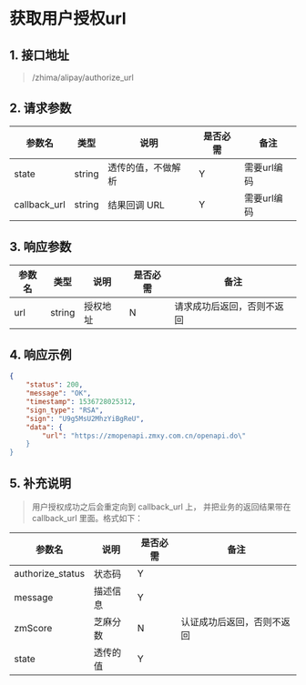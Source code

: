 # <span id="获取用户授权url">获取用户授权url</span>
## 1. 接口地址
 > /zhima/alipay/authorize_url

## 2. 请求参数
| 参数名       | 类型   | 说明               | 是否必需 | 备注        |
| --| ------ | --------| -------- | -|
| state        | string | 透传的值，不做解析 | Y        | 需要url编码 |
| callback_url | string | 结果回调 URL       | Y        | 需要url编码 |

## 3. 响应参数
| 参数名 | 类型   | 说明         | 是否必需 | 备注                       |
| ------ | ------ | --| -------- | ----------------|
| url    | string | 授权地址 | N        | 请求成功后返回，否则不返回 |

## 4. 响应示例
```json
{
    "status": 200,
    "message": "OK",
    "timestamp": 1536728025312,
    "sign_type": "RSA",
    "sign": "U9g5MsU2MhzYiBgReU",
    "data": {
        "url": "https://zmopenapi.zmxy.com.cn/openapi.do\"
    }
}
```

## 5. 补充说明
> 用户授权成功之后会重定向到 callback_url 上， 并把业务的返回结果带在 callback_url 里面。格式如下：

| 参数名 | 说明 | 是否必需 | 备注 |
| -- | -- | --  | -- |
| authorize_status | 状态码                   | Y        |  |
| message          | 描述信息                 | Y        |  |
| zmScore          | 芝麻分数                 | N        | 认证成功后返回，否则不返回 |
| state |透传的值 | Y |
